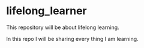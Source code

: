 # lifelong_learner
This repository will be about lifelong learning.

In this repo I will be sharing every thing I am learning.
